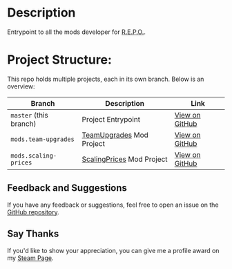 # Description
Entrypoint to all the mods developer for [R.E.P.O.](https://store.steampowered.com/app/3241660).

# Project Structure:
This repo holds multiple projects, each in its own branch. Below is an overview:

| Branch                     | Description                                                                              | Link                                                                                |
|--------------------------- | ---------------------------------------------------------------------------------------- | ----------------------------------------------------------------------------------- |
| `master` (this branch)     | Project Entrypoint                                                                       | [View on GitHub](https://github.com/EvilCheetah/repo.mods)                          |
| `mods.team-upgrades`       | [TeamUpgrades](https://thunderstore.io/c/repo/p/EvilCheetah/TeamUpgrades/) Mod Project   | [View on GitHub](https://github.com/EvilCheetah/repo.mods/tree/mods.team-upgrades)  |
| `mods.scaling-prices`      | [ScalingPrices](https://thunderstore.io/c/repo/p/EvilCheetah/ScalingPrices/) Mod Project | [View on GitHub](https://github.com/EvilCheetah/repo.mods/tree/mods.scaling-prices) |


## Feedback and Suggestions
If you have any feedback or suggestions, feel free to open an issue on the [GitHub repository](https://github.com/EvilCheetah/repo.mods).

## Say Thanks
If you'd like to show your appreciation, you can give me a profile award on my [Steam Page](https://steamcommunity.com/id/EvilCheetah/).
